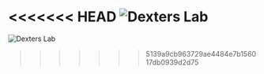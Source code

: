 <<<<<<< HEAD
![Dexters Lab](/DexsLab/screenshot/screenshot.png?raw=true)
=======
![Dexters Lab](DexsLab/screenshot/screenshot.pngraw=true)
>>>>>>> 5139a9cb963729ae4484e7b156017db0939d2d75
